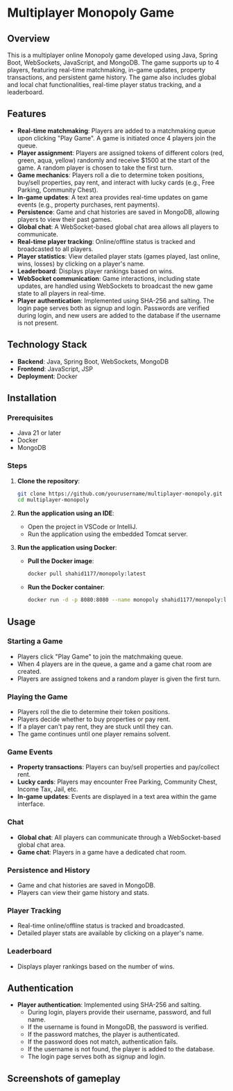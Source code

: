 # Multiplayer Monopoly Game

## Overview

This is a multiplayer online Monopoly game developed using Java, Spring Boot, WebSockets, JavaScript, and MongoDB. The game supports up to 4 players, featuring real-time matchmaking, in-game updates, property transactions, and persistent game history. The game also includes global and local chat functionalities, real-time player status tracking, and a leaderboard.

## Features

- **Real-time matchmaking**: Players are added to a matchmaking queue upon clicking "Play Game". A game is initiated once 4 players join the queue.
- **Player assignment**: Players are assigned tokens of different colors (red, green, aqua, yellow) randomly and receive $1500 at the start of the game. A random player is chosen to take the first turn.
- **Game mechanics**: Players roll a die to determine token positions, buy/sell properties, pay rent, and interact with lucky cards (e.g., Free Parking, Community Chest).
- **In-game updates**: A text area provides real-time updates on game events (e.g., property purchases, rent payments).
- **Persistence**: Game and chat histories are saved in MongoDB, allowing players to view their past games.
- **Global chat**: A WebSocket-based global chat area allows all players to communicate.
- **Real-time player tracking**: Online/offline status is tracked and broadcasted to all players.
- **Player statistics**: View detailed player stats (games played, last online, wins, losses) by clicking on a player's name.
- **Leaderboard**: Displays player rankings based on wins.
- **WebSocket communication**: Game interactions, including state updates, are handled using WebSockets to broadcast the new game state to all players in real-time.
- **Player authentication**: Implemented using SHA-256 and salting. The login page serves both as signup and login. Passwords are verified during login, and new users are added to the database if the username is not present.

## Technology Stack

- **Backend**: Java, Spring Boot, WebSockets, MongoDB
- **Frontend**: JavaScript, JSP
- **Deployment**: Docker

## Installation

### Prerequisites

- Java 21 or later
- Docker
- MongoDB

### Steps

1. **Clone the repository**:
    ```sh
    git clone https://github.com/yourusername/multiplayer-monopoly.git
    cd multiplayer-monopoly
    ```

2. **Run the application using an IDE**:
    - Open the project in VSCode or IntelliJ.
    - Run the application using the embedded Tomcat server.

3. **Run the application using Docker**:
    - **Pull the Docker image**:
      ```sh
      docker pull shahid1177/monopoly:latest
      ```
    - **Run the Docker container**:
      ```sh
      docker run -d -p 8080:8080 --name monopoly shahid1177/monopoly:latest

## Usage

### Starting a Game

- Players click "Play Game" to join the matchmaking queue.
- When 4 players are in the queue, a game and a game chat room are created.
- Players are assigned tokens and a random player is given the first turn.

### Playing the Game

- Players roll the die to determine their token positions.
- Players decide whether to buy properties or pay rent.
- If a player can't pay rent, they are stuck until they can.
- The game continues until one player remains solvent.

### Game Events

- **Property transactions**: Players can buy/sell properties and pay/collect rent.
- **Lucky cards**: Players may encounter Free Parking, Community Chest, Income Tax, Jail, etc.
- **In-game updates**: Events are displayed in a text area within the game interface.

### Chat

- **Global chat**: All players can communicate through a WebSocket-based global chat area.
- **Game chat**: Players in a game have a dedicated chat room.

### Persistence and History

- Game and chat histories are saved in MongoDB.
- Players can view their game history and stats.

### Player Tracking

- Real-time online/offline status is tracked and broadcasted.
- Detailed player stats are available by clicking on a player's name.

### Leaderboard

- Displays player rankings based on the number of wins.

## Authentication

- **Player authentication**: Implemented using SHA-256 and salting.
  - During login, players provide their username, password, and full name.
  - If the username is found in MongoDB, the password is verified.
  - If the password matches, the player is authenticated.
  - If the password does not match, authentication fails.
  - If the username is not found, the player is added to the database.
  - The login page serves both as signup and login.

## Screenshots of gameplay

